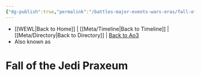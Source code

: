 ```yaml
---
{"dg-publish":true,"permalink":"/battles-major-events-wars-eras/fall-of-the-jedi-praxeum/","dgHomeLink":false}
---
```


- [[WEWL\|Back to Home]] | [[Meta/Timeline\|Back to Timeline]] | [[Meta/Directory\|Back to Directory]] | [Back to Ao3](https://archiveofourown.org/works/19334440/chapters/45992584)
- Also known as 

# Fall of the Jedi Praxeum


